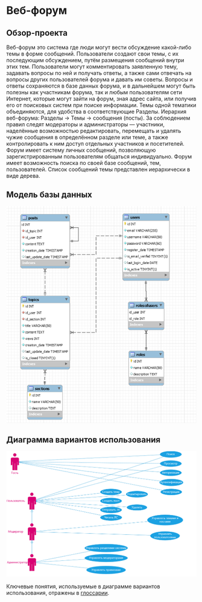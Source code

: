 # Веб-форум

## Обзор-проекта

Веб-форум это система где люди могут вести обсуждение какой-либо темы в форме сообщений. Пользователи создают свои темы, с их последующим обсуждением, путём размещения сообщений внутри этих тем. Пользователи могут комментировать заявленную тему, задавать вопросы по ней и получать ответы, а также сами отвечать на вопросы других пользователей форума и давать им советы. Вопросы и ответы сохраняются в базе данных форума, и в дальнейшем могут быть полезны как участникам форума, так и любым пользователям сети Интернет, которые могут зайти на форум, зная адрес сайта, или получив его от поисковых систем при поиске информации. Темы одной тематики объединяются, для удобства в соответствующие Разделы. Иерархия веб-форума: Разделы → Темы → сообщения (посты). За соблюдением правил следят модераторы и администраторы — участники, наделённые возможностью редактировать, перемещать и удалять чужие сообщения в определённом разделе или теме, а также контролировать к ним доступ отдельных участников и посетителей. Форум имеет систему личных сообщений, позволяющую зарегистрированным пользователям общаться индивидуально. Форум имеет возможность поиска по своей базе сообщений, тем, пользователей. Список сообщений темы представлен иерархически в виде дерева.

## Модель базы данных

![Модель базы данных](https://github.com/andreyscherbin/WebProject/blob/master/images/model_version1.PNG)

## Диаграмма вариантов использования

![Диаграмма вариантов использования](https://github.com/andreyscherbin/WebProject/blob/master/images/UseCase.PNG)

Ключевые понятия, используемые в диаграмме вариантов использования, отражены в [глоссарии](https://github.com/andreyscherbin/WebProject/blob/main/images/Glossarium.md). 

